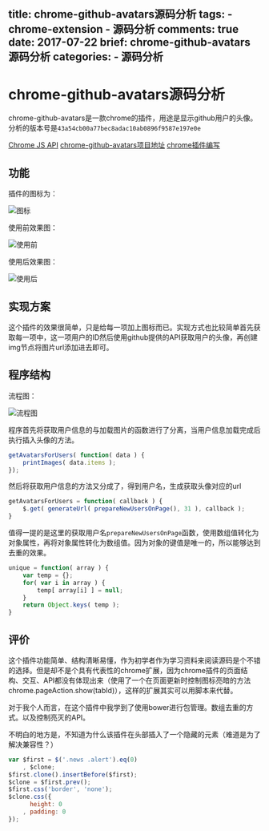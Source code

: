 title: chrome-github-avatars源码分析
tags:
    - chrome-extension
    - 源码分析
comments: true
date: 2017-07-22
brief: chrome-github-avatars源码分析
categories:
    - 源码分析
---
# chrome-github-avatars源码分析

chrome-github-avatars是一款chrome的插件，用途是显示github用户的头像。分析的版本号是`43a54cb00a77bec8adac10ab0896f9587e197e0e`

[Chrome JS API](https://developer.chrome.com/extensions/api_index)
[chrome-github-avatars项目地址](https://github.com/anasnakawa/chrome-github-avatars)
[chrome插件编写](https://developer.chrome.com/extensions/overview)

<!-- more -->

## 功能
插件的图标为：

![图标](resources/images/icon.png)

使用前效果图：

![使用前](resources/images/github-noavaters.png)

使用后效果图：

![使用后](resources/images/github-avaters.png)

## 实现方案
这个插件的效果很简单，只是给每一项加上图标而已。实现方式也比较简单首先获取每一项中，这一项用户的ID然后使用github提供的API获取用户的头像，再创建img节点将图片url添加进去即可。

## 程序结构
流程图：

![流程图](resources/images/流程图.png)

程序首先将获取用户信息的与加载图片的函数进行了分离，当用户信息加载完成后执行插入头像的方法。

```js
getAvatarsForUsers( function( data ) { 
    printImages( data.items ); 
});
```

然后将获取用户信息的方法又分成了，得到用户名，生成获取头像对应的url

```js
getAvatarsForUsers = function( callback ) {
    $.get( generateUrl( prepareNewUsersOnPage(), 31 ), callback );
}
```

值得一提的是这里的获取用户名`prepareNewUsersOnPage`函数，使用数组值转化为对象属性，再将对象属性转化为数组值。因为对象的键值是唯一的，所以能够达到去重的效果。

```js
unique = function( array ) {
    var temp = {};
    for( var i in array ) {
        temp[ array[i] ] = null;
    }
    return Object.keys( temp );
}
```

## 评价
这个插件功能简单、结构清晰易懂，作为初学者作为学习资料来阅读源码是个不错的选择。但是却不是个具有代表性的chrome扩展，因为chrome插件的页面结构、交互、API都没有体现出来（使用了一个在页面更新时控制图标亮暗的方法chrome.pageAction.show(tabId)），这样的扩展其实可以用脚本来代替。

对于我个人而言，在这个插件中我学到了使用bower进行包管理。数组去重的方式。以及控制亮灭的API。

不明白的地方是，不知道为什么该插件在头部插入了一个隐藏的元素（难道是为了解决兼容性？）

```js
var $first = $('.news .alert').eq(0)
    , $clone;
$first.clone().insertBefore($first);
$clone = $first.prev();
$first.css('border', 'none');
$clone.css({
      height: 0
    , padding: 0
});
```